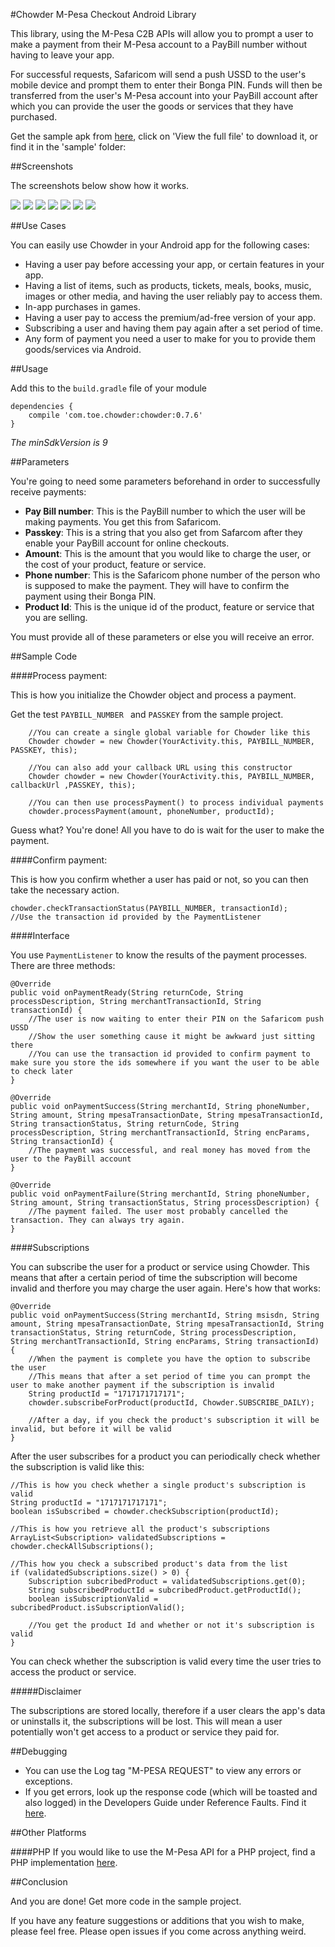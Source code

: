 #Chowder M-Pesa Checkout Android Library

This library, using the M-Pesa C2B APIs will allow you to prompt a user to make a payment from their M-Pesa account to a PayBill number without having to leave your app. 

For successful requests, Safaricom will send a push USSD to the user's mobile device and prompt them to enter their Bonga PIN. Funds will then be transferred from the user's M-Pesa account into your PayBill account after which you can provide the user the goods or services that they have purchased.

Get the sample apk from [here](https://github.com/IanWambai/Chowder/tree/master/sample/chowder_sample.apk), click on 'View the full file' to download it, or find it in the 'sample' folder:

##Screenshots

The screenshots below show how it works.

![](images/hints.png?raw=true)
![](images/details.png?raw=true)
![](images/payment_ready.png?raw=true)
![](images/transaction_in_progress.png?raw=true)
![](images/ussd_push.png?raw=true)
![](images/ussd_accept.png?raw=true)
![](images/transaction_done.png?raw=true)

##Use Cases

You can easily use Chowder in your Android app for the following cases:
* Having a user pay before accessing your app, or certain features in your app.
* Having a list of items, such as products, tickets, meals, books, music, images or other media, and having the user reliably pay to access them.
* In-app purchases in games.
* Having a user pay to access the premium/ad-free version of your app.
* Subscribing a user and having them pay again after a set period of time.
* Any form of payment you need a user to make for you to provide them goods/services via Android.

##Usage

Add this to the `build.gradle` file of your module

    dependencies {
        compile 'com.toe.chowder:chowder:0.7.6'
    }

*The minSdkVersion is 9*

##Parameters

You're going to need some parameters beforehand in order to successfully receive payments:

+ **Pay Bill number**: This is the PayBill number to which the user will be making payments. You get this from Safaricom.
+ **Passkey**: This is a string that you also get from Safarcom after they enable your PayBill account for online checkouts.
+ **Amount**: This is the amount that you would like to charge the user, or the cost of your product, feature or service.
+ **Phone number**: This is the Safaricom phone number of the person who is supposed to make the payment. They will have to confirm the payment using their Bonga PIN.
+ **Product Id**: This is the unique id of the product, feature or service that you are selling.

You must provide all of these parameters or else you will receive an error.

##Sample Code

####Process payment:

This is how you initialize the Chowder object and process a payment.

Get the test `PAYBILL_NUMBER ` and `PASSKEY` from the sample project.
    
        //You can create a single global variable for Chowder like this
        Chowder chowder = new Chowder(YourActivity.this, PAYBILL_NUMBER, PASSKEY, this);

        //You can also add your callback URL using this constructor
        Chowder chowder = new Chowder(YourActivity.this, PAYBILL_NUMBER, callbackUrl ,PASSKEY, this);

        //You can then use processPayment() to process individual payments
        chowder.processPayment(amount, phoneNumber, productId);

Guess what? You're done! All you have to do is wait for the user to make the payment.

####Confirm payment:

This is how you confirm whether a user has paid or not, so you can then take the necessary action.

    chowder.checkTransactionStatus(PAYBILL_NUMBER, transactionId);
    //Use the transaction id provided by the PaymentListener

####Interface

You use `PaymentListener` to know the results of the payment processes. There are three methods:

    @Override
    public void onPaymentReady(String returnCode, String processDescription, String merchantTransactionId, String transactionId) {
        //The user is now waiting to enter their PIN on the Safaricom push USSD
        //Show the user something cause it might be awkward just sitting there
        //You can use the transaction id provided to confirm payment to make sure you store the ids somewhere if you want the user to be able to check later
    }

    @Override
    public void onPaymentSuccess(String merchantId, String phoneNumber, String amount, String mpesaTransactionDate, String mpesaTransactionId, String transactionStatus, String returnCode, String processDescription, String merchantTransactionId, String encParams, String transactionId) {
        //The payment was successful, and real money has moved from the user to the PayBill account
    }

    @Override
    public void onPaymentFailure(String merchantId, String phoneNumber, String amount, String transactionStatus, String processDescription) {
        //The payment failed. The user most probably cancelled the transaction. They can always try again.
    }

####Subscriptions

You can subscribe the user for a product or service using Chowder. This means that after a certain period of time the subscription will become invalid and therfore you may charge the user again. Here's how that works:
    
    @Override
    public void onPaymentSuccess(String merchantId, String msisdn, String amount, String mpesaTransactionDate, String mpesaTransactionId, String transactionStatus, String returnCode, String processDescription, String merchantTransactionId, String encParams, String transactionId) {
        //When the payment is complete you have the option to subscribe the user
        //This means that after a set period of time you can prompt the user to make another payment if the subscription is invalid
        String productId = "1717171717171";
        chowder.subscribeForProduct(productId, Chowder.SUBSCRIBE_DAILY);

        //After a day, if you check the product's subscription it will be invalid, but before it will be valid
    }

After the user subscribes for a product you can periodically check whether the subscription is valid like this:

    //This is how you check whether a single product's subscription is valid
    String productId = "1717171717171";
    boolean isSubscribed = chowder.checkSubscription(productId);

    //This is how you retrieve all the product's subscriptions
    ArrayList<Subscription> validatedSubscriptions = chowder.checkAllSubscriptions();

    //This how you check a subscribed product's data from the list
    if (validatedSubscriptions.size() > 0) {
        Subscription subcribedProduct = validatedSubscriptions.get(0);
        String subscribedProductId = subcribedProduct.getProductId();
        boolean isSubscriptionValid = subcribedProduct.isSubscriptionValid();

        //You get the product Id and whether or not it's subscription is valid
    }

You can check whether the subscription is valid every time the user tries to access the product or service.

#####Disclaimer

The subscriptions are stored locally, therefore if a user clears the app's data or uninstalls it, the subscriptions will be lost. This will mean a user potentially won't get access to a product or service they paid for.

##Debugging

+ You can use the Log tag "M-PESA REQUEST" to view any errors or exceptions.
+ If you get errors, look up the response code (which will be toasted and also logged) in the Developers Guide under Reference Faults. Find it [here](https://github.com/IanWambai/Chowder/tree/master/files/m-pesa_developers_guide.doc).

##Other Platforms

####PHP
If you would like to use the M-Pesa API for a PHP project, find a PHP implementation [here](https://github.com/icrackthecode/MPESA-API).


##Conclusion

And you are done! Get more code in the sample project.

If you have any feature suggestions or additions that you wish to make, please feel free. Please open issues if you come across anything weird.
